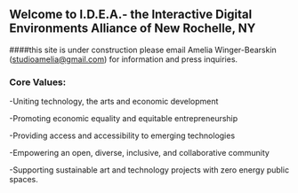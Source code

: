 ## Welcome to I.D.E.A.- the Interactive Digital Environments Alliance of New Rochelle, NY

####this site is under construction please email Amelia Winger-Bearskin (studioamelia@gmail.com) for information and press inquiries.

### Core Values:

-Uniting technology, the arts and economic development

-Promoting economic equality and equitable entrepreneurship 

-Providing access and accessibility to emerging technologies 

-Empowering an open, diverse, inclusive, and collaborative community

-Supporting sustainable art and technology projects with zero energy public spaces. 

